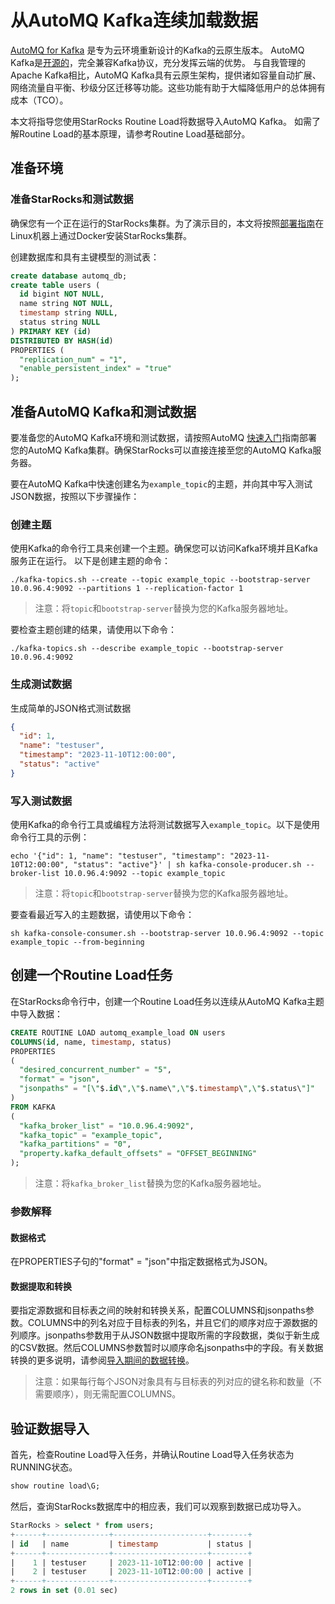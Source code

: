 # 从AutoMQ Kafka连续加载数据

[AutoMQ for Kafka](https://docs.automq.com/docs/automq-s3kafka/YUzOwI7AgiNIgDk1GJAcu6Uanog) 是专为云环境重新设计的Kafka的云原生版本。
AutoMQ Kafka是[开源的](https://github.com/AutoMQ/automq-for-kafka)，完全兼容Kafka协议，充分发挥云端的优势。
与自我管理的Apache Kafka相比，AutoMQ Kafka具有云原生架构，提供诸如容量自动扩展、网络流量自平衡、秒级分区迁移等功能。这些功能有助于大幅降低用户的总体拥有成本（TCO）。

本文将指导您使用StarRocks Routine Load将数据导入AutoMQ Kafka。
如需了解Routine Load的基本原理，请参考Routine Load基础部分。

## 准备环境

### 准备StarRocks和测试数据

确保您有一个正在运行的StarRocks集群。为了演示目的，本文将按照[部署指南](../quick_start/deploy_with_docker.md)在Linux机器上通过Docker安装StarRocks集群。

创建数据库和具有主键模型的测试表：

```sql
create database automq_db;
create table users (
  id bigint NOT NULL,
  name string NOT NULL,
  timestamp string NULL,
  status string NULL
) PRIMARY KEY (id)
DISTRIBUTED BY HASH(id)
PROPERTIES (
  "replication_num" = "1",
  "enable_persistent_index" = "true"
);
```

## 准备AutoMQ Kafka和测试数据

要准备您的AutoMQ Kafka环境和测试数据，请按照AutoMQ [快速入门](https://docs.automq.com/docs/automq-s3kafka/VKpxwOPvciZmjGkHk5hcTz43nde)指南部署您的AutoMQ Kafka集群。确保StarRocks可以直接连接至您的AutoMQ Kafka服务器。

要在AutoMQ Kafka中快速创建名为`example_topic`的主题，并向其中写入测试JSON数据，按照以下步骤操作：

### 创建主题

使用Kafka的命令行工具来创建一个主题。确保您可以访问Kafka环境并且Kafka服务正在运行。
以下是创建主题的命令：

```shell
./kafka-topics.sh --create --topic example_topic --bootstrap-server 10.0.96.4:9092 --partitions 1 --replication-factor 1
```

> 注意：将`topic`和`bootstrap-server`替换为您的Kafka服务器地址。

要检查主题创建的结果，请使用以下命令：

```shell
./kafka-topics.sh --describe example_topic --bootstrap-server 10.0.96.4:9092
```

### 生成测试数据

生成简单的JSON格式测试数据

```json
{
  "id": 1,
  "name": "testuser",
  "timestamp": "2023-11-10T12:00:00",
  "status": "active"
}
```

### 写入测试数据

使用Kafka的命令行工具或编程方法将测试数据写入`example_topic`。以下是使用命令行工具的示例：

```shell
echo '{"id": 1, "name": "testuser", "timestamp": "2023-11-10T12:00:00", "status": "active"}' | sh kafka-console-producer.sh --broker-list 10.0.96.4:9092 --topic example_topic
```

> 注意：将`topic`和`bootstrap-server`替换为您的Kafka服务器地址。

要查看最近写入的主题数据，请使用以下命令：

```shell
sh kafka-console-consumer.sh --bootstrap-server 10.0.96.4:9092 --topic example_topic --from-beginning
```

## 创建一个Routine Load任务

在StarRocks命令行中，创建一个Routine Load任务以连续从AutoMQ Kafka主题中导入数据：

```sql
CREATE ROUTINE LOAD automq_example_load ON users
COLUMNS(id, name, timestamp, status)
PROPERTIES
(
  "desired_concurrent_number" = "5",
  "format" = "json",
  "jsonpaths" = "[\"$.id\",\"$.name\",\"$.timestamp\",\"$.status\"]"
)
FROM KAFKA
(
  "kafka_broker_list" = "10.0.96.4:9092",
  "kafka_topic" = "example_topic",
  "kafka_partitions" = "0",
  "property.kafka_default_offsets" = "OFFSET_BEGINNING"
);
```

> 注意：将`kafka_broker_list`替换为您的Kafka服务器地址。

### 参数解释

#### 数据格式

在PROPERTIES子句的"format" = "json"中指定数据格式为JSON。

#### 数据提取和转换

要指定源数据和目标表之间的映射和转换关系，配置COLUMNS和jsonpaths参数。COLUMNS中的列名对应于目标表的列名，并且它们的顺序对应于源数据的列顺序。jsonpaths参数用于从JSON数据中提取所需的字段数据，类似于新生成的CSV数据。然后COLUMNS参数暂时以顺序命名jsonpaths中的字段。有关数据转换的更多说明，请参阅[导入期间的数据转换](./Etl_in_loading.md)。
> 注意：如果每行每个JSON对象具有与目标表的列对应的键名称和数量（不需要顺序），则无需配置COLUMNS。

## 验证数据导入

首先，检查Routine Load导入任务，并确认Routine Load导入任务状态为RUNNING状态。

```sql
show routine load\G;
```

然后，查询StarRocks数据库中的相应表，我们可以观察到数据已成功导入。

```sql
StarRocks > select * from users;
+------+--------------+---------------------+--------+
| id   | name         | timestamp           | status |
+------+--------------+---------------------+--------+
|    1 | testuser     | 2023-11-10T12:00:00 | active |
|    2 | testuser     | 2023-11-10T12:00:00 | active |
+------+--------------+---------------------+--------+
2 rows in set (0.01 sec)
```